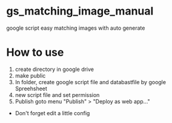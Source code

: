 # gs_matching_image_manual
google script easy matching images with auto generate

# How to use
1. create directory in google drive
2. make public
3. In folder, create  google script file and databastfile by google Spreehsheet
4. new script file and set permission
5. Publish goto menu "Publish" > "Deploy as web app..." 

* Don't forget edit a little config
